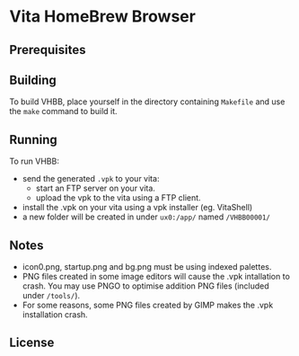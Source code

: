 # Vita HomeBrew Browser

## Prerequisites



## Building

To build VHBB, place yourself in the directory containing `Makefile` and use the `make` command to build it.

## Running

To run VHBB:
- send the generated `.vpk` to your vita:
	- start an FTP server on your vita.
	- upload the vpk to the vita using a FTP client.
- install the .vpk on your vita using a vpk installer (eg. VitaShell)
- a new folder will be created in under `ux0:/app/` named `/VHBB00001/`

## Notes
- icon0.png, startup.png and bg.png must be using indexed palettes.
- PNG files created in some image editors will cause the .vpk intallation to crash.
	You may use PNGO to optimise addition PNG files (included under `/tools/`).
- For some reasons, some PNG files created by GIMP makes the .vpk installation crash.

## License

